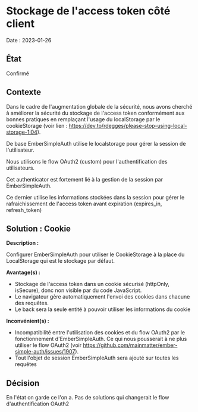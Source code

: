 # Stockage de l'access token côté client

Date : 2023-01-26

## État

Confirmé

## Contexte

Dans le cadre de l'augmentation globale de la sécurité, nous avons cherché à améliorer la sécurité 
du stockage de l'access token conformément aux bonnes pratiques en remplaçant l'usage du 
localStorage par le cookieStorage (voir lien : https://dev.to/rdegges/please-stop-using-local-storage-1i04).

De base EmberSimpleAuth utilise le localstorage pour gérer la session de l'utilisateur.

Nous utilisons le flow OAuth2 (custom) pour l'authentification des utilisateurs.

Cet authenticator est fortement lié à la gestion de la session par EmberSimpleAuth.

Ce dernier utilise les informations stockées dans la session pour gérer le rafraichissement
de l'access token avant expiration (expires_in, refresh_token)

## Solution : Cookie

**Description :**

Configurer EmberSimpleAuth pour utiliser le CookieStorage à la place du LocalStorage qui est le stockage par défaut.

**Avantage(s) :**

- Stockage de l'access token dans un cookie sécurisé (httpOnly, isSecure), donc non visible par du code JavaScript.
- Le navigateur gère automatiquement l'envoi des cookies dans chacune des requêtes.
- Le back sera la seule entité à pouvoir utiliser les informations du cookie

**Inconvénient(s) :**

- Incompatibilité entre l'utilisation des cookies et du flow OAuth2 par le fonctionnement d'EmberSimpleAuth. Ce qui nous pousserait à ne plus utiliser le flow OAuth2 (voir https://github.com/mainmatter/ember-simple-auth/issues/1907).
- Tout l'objet de session EmberSimpleAuth sera ajouté sur toutes les requêtes

## Décision

En l'état on garde ce l'on a.
Pas de solutions qui changerait le flow d'authentification OAuth2
